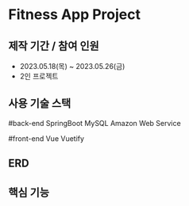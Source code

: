 # Fitness App Project

## 제작 기간 / 참여 인원
- 2023.05.18(목) ~ 2023.05.26(금)
- 2인 프로젝트

## 사용 기술 스택
 #back-end
 SpringBoot
 MySQL
 Amazon Web Service 
 
 #front-end
 Vue
 Vuetify
 
## ERD

## 핵심 기능


